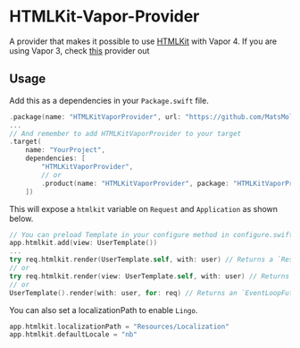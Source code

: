 # HTMLKit-Vapor-Provider

A provider that makes it possible to use [HTMLKit](https://github.com/vapor-community/HTMLKit) with Vapor 4.
If you are using Vapor 3, check [this](https://github.com/MatsMoll/htmlkit-vapor-3-provider) provider out

## Usage

Add this as a dependencies in your `Package.swift` file.
```swift
.package(name: "HTMLKitVaporProvider", url: "https://github.com/MatsMoll/htmlkit-vapor-provider.git", from: "1.0.0")
...
// And remember to add HTMLKitVaporProvider to your target
.target(
    name: "YourProject",
    dependencies: [
        "HTMLKitVaporProvider",
        // or
        .product(name: "HTMLKitVaporProvider", package: "HTMLKitVaporProvider")
    ])
```

This will expose a `htmlkit` variable on `Request` and `Application` as shown below.
```swift
// You can preload Template in your configure method in configure.swift to optimize rendering
app.htmlkit.add(view: UserTemplate())
...
try req.htmlkit.render(UserTemplate.self, with: user) // Returns a `Response`
// or
try req.htmlkit.render(view: UserTemplate.self, with: user) // Returns a `View`
// or
UserTemplate().render(with: user, for: req) // Returns an `EventLoopFuture<View>` and will not require `app.htmlkit.add(view: ...)`
```
You can also set a localizationPath to enable `Lingo`.
```swift
app.htmlkit.localizationPath = "Resources/Localization"
app.htmlkit.defaultLocale = "nb"
```
